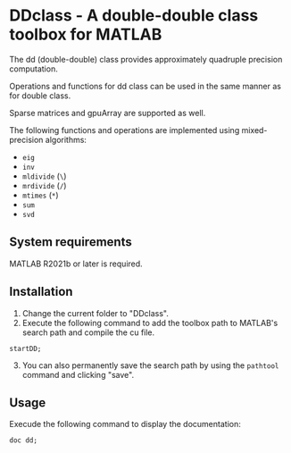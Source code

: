 # DDclass - A double-double class toolbox for MATLAB

The dd (double-double) class provides approximately quadruple precision computation.

Operations and functions for dd class can be used in the same manner as for double class.

Sparse matrices and gpuArray are supported as well.

The following functions and operations are implemented using mixed-precision algorithms:
- `eig`
- `inv`
- `mldivide` (`\`)
- `mrdivide` (`/`)
- `mtimes` (`*`)
- `sum`
- `svd`

## System requirements

MATLAB R2021b or later is required.

## Installation

1. Change the current folder to "DDclass".
2. Execute the following command to add the toolbox path to MATLAB's search path and compile the cu file.
```
startDD;
```
3. You can also permanently save the search path by using the `pathtool` command and clicking "save".

## Usage

Execude the following command to display the documentation:
```
doc dd;
```
